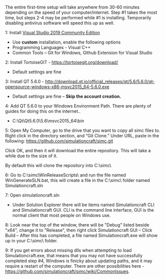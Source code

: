The entire first-time setup will take anywhere from 30-60 minutes depending on the speed of your computer/internet. Step #1 takes the most time, but steps 2-4 may be performed while #1 is installing. Temporarily disabling antivirus software will speed this up as well.

1: Install [Visual Studio 2019 Community Edition](https://visualstudio.microsoft.com/downloads/)
* Use **custom** installation, enable the following options
* Programming Languages - Visual C++
* Common Tools – Git for Windows, Github Extension for Visual Studio

2: Install TortoiseGIT - https://tortoisegit.org/download/
- Default settings are fine

3: Install QT 5.6.0 - http://download.qt.io/official_releases/qt/5.6/5.6.0/qt-opensource-windows-x86-msvc2015_64-5.6.0.exe
- Default settings are fine – **Skip the account creation.**

4: Add QT 5.6.0 to your Windows Environment Path. There are plenty of guides for doing this on the internet..
- C:\Qt\Qt5.6.0\5.6\msvc2015_64\bin

5: Open My Computer, go to the drive that you want to copy all simc files to.  Right click in the directory section, and “Git Clone.”   Under URL, paste in the following: https://github.com/simulationcraft/simc.git

Click OK, and then it will download the entire repository. This will take a while due to the size of it.

By default this will clone the repository into C:\simc\

6: Go to C:\simc\WinReleaseScripts\ and run the file named WinGenerateSLN.bat, this will create a file in the C:\simc\ folder named Simulationcraft.sln

7: Open simulationcraft.sln
- Under Solution Explorer there will be items named Simulationcraft CLI and Simulationcraft GUI. CLI is the command line interface, GUI is the normal client that most people on Windows use. 

8: Look near the top of the window, there will be "Debug" listed beside "x64", change it to "Release", then right click Simulationcraft GUI – Click Build – After this has completed, a file named Simulationcraft.exe will show up in your C:\simc\ folder.

9: If you get errors about missing dlls when attempting to load Simulationcraft.exe, that means that you may not have successfully completed step #4, Windows is finicky about updating paths, and it may require a restart of the computer. There are other possibilities here - https://github.com/simulationcraft/simc/wiki/CommonIssues.